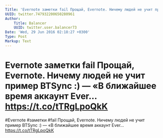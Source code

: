 ```yaml
---
Title: 'Evernote заметки fail Прощай, Evernote. Ничему людей не учит пример BTSync :) — «В ближайшее время аккаунт Ever… https://t.co/tTRgLpoQkK'
UUID: twitter.747932200650280961
Author:
    Title: Balancer
    UUID: twitter.user.balancer73
Date: 'Wed, 29 Jun 2016 02:18:27 +0300'
Type: Post
Markup: Text
---
```


# Evernote заметки fail Прощай, Evernote. Ничему людей не учит пример BTSync :) — «В ближайшее время аккаунт Ever… https://t.co/tTRgLpoQkK

#Evernote #заметки #fail Прощай, Evernote. Ничему людей не
учит пример BTSync :) — «В ближайшее время аккаунт Ever…
https://t.co/tTRgLpoQkK